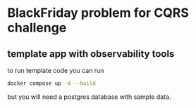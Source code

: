 # BlackFriday problem for CQRS challenge

## template app with observability tools

to run template code you can run

```bash
docker compose up -d --build
```

but you will need a postgres database with sample data.
